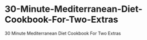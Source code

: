 # 30-Minute-Mediterranean-Diet-Cookbook-For-Two-Extras
30 Minute Mediterranean Diet Cookbook For Two Extras
